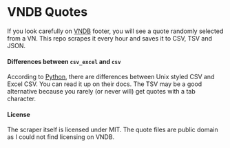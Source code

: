 # VNDB Quotes

If you look carefully on [VNDB](https://vndb.org) footer, you will see a quote randomly selected from a VN.
This repo scrapes it every hour and saves it to CSV, TSV and JSON.

#### Differences between `csv_excel` and `csv`
According to [Python](https://docs.python.org/3/library/csv.html#csv.Dialect), there are differences between Unix styled CSV and Excel CSV.
You can read it up on their docs. The TSV may be a good alternative because you rarely (or never will) get quotes with a tab character.

#### License
The scraper itself is licensed under MIT. The quote files are public domain as I could not find licensing on VNDB.
